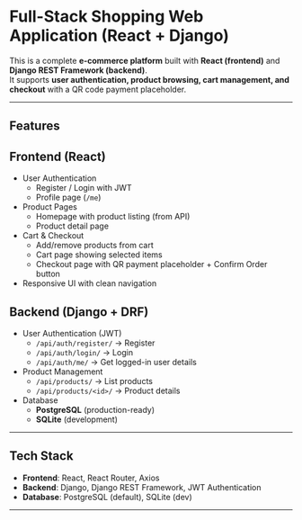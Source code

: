# Full-Stack Shopping Web Application (React + Django)

This is a complete **e-commerce platform** built with **React (frontend)** and **Django REST Framework (backend)**.  
It supports **user authentication, product browsing, cart management, and checkout** with a QR code payment placeholder.

---

##  Features

## Frontend (React)
- User Authentication  
  - Register / Login with JWT  
  - Profile page (`/me`)  
- Product Pages  
  - Homepage with product listing (from API)  
  - Product detail page  
- Cart & Checkout  
  - Add/remove products from cart  
  - Cart page showing selected items  
  - Checkout page with QR payment placeholder + Confirm Order button  
- Responsive UI with clean navigation

## Backend (Django + DRF)
- User Authentication (JWT)  
  - `/api/auth/register/` → Register  
  - `/api/auth/login/` → Login  
  - `/api/auth/me/` → Get logged-in user details  
- Product Management  
  - `/api/products/` → List products  
  - `/api/products/<id>/` → Product details  
- Database  
  - **PostgreSQL** (production-ready)  
  - **SQLite** (development)

---

## Tech Stack
- **Frontend**: React, React Router, Axios  
- **Backend**: Django, Django REST Framework, JWT Authentication  
- **Database**: PostgreSQL (default), SQLite (dev)  

---

